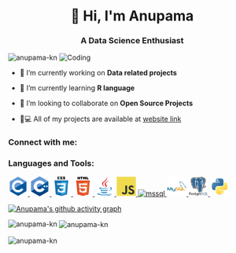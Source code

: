 <h1 align="center"> 👋 Hi, I'm Anupama </h1>
<h3 align="center">A Data Science Enthusiast</h3>
<img align="right" alt="Coding" width="400" src="https://digitalcreativemind.com/wp-content/uploads/2021/06/Analytics_amp_Data_Science.gif">

<p align="left"> <img src="https://komarev.com/ghpvc/?username=anupama-kn&label=Profile%20views&color=0e75b6&style=flat" alt="anupama-kn" /> </p>

- 🔭 I’m currently working on **Data related projects**

- 🌱 I’m currently learning **R language**

- 👯 I’m looking to collaborate on **Open Source Projects**

- 👨💻 All of my projects are available at [website link](https://anupama-kn.github.io)


<h3 align="left">Connect with me:</h3>
<p align="left">
  
</p>
<h3 align="left">Languages and Tools:</h3>
<p align="left"> <a href="https://www.cprogramming.com/" target="_blank" rel="noreferrer"> <img src="https://raw.githubusercontent.com/devicons/devicon/master/icons/c/c-original.svg" alt="c" width="40" height="40"/> </a> <a href="https://www.w3schools.com/cpp/" target="_blank" rel="noreferrer"> <img src="https://raw.githubusercontent.com/devicons/devicon/master/icons/cplusplus/cplusplus-original.svg" alt="cplusplus" width="40" height="40"/> </a> <a href="https://www.w3schools.com/css/" target="_blank" rel="noreferrer"> <img src="https://raw.githubusercontent.com/devicons/devicon/master/icons/css3/css3-original-wordmark.svg" alt="css3" width="40" height="40"/> </a> <a href="https://www.w3.org/html/" target="_blank" rel="noreferrer"> <img src="https://raw.githubusercontent.com/devicons/devicon/master/icons/html5/html5-original-wordmark.svg" alt="html5" width="40" height="40"/> </a> <a href="https://www.java.com" target="_blank" rel="noreferrer"> <img src="https://raw.githubusercontent.com/devicons/devicon/master/icons/java/java-original.svg" alt="java" width="40" height="40"/> </a> <a href="https://developer.mozilla.org/en-US/docs/Web/JavaScript" target="_blank" rel="noreferrer"> <img src="https://raw.githubusercontent.com/devicons/devicon/master/icons/javascript/javascript-original.svg" alt="javascript" width="40" height="40"/> </a> <a href="https://www.microsoft.com/en-us/sql-server" target="_blank" rel="noreferrer"> <img src="https://www.svgrepo.com/show/303229/microsoft-sql-server-logo.svg" alt="mssql" width="40" height="40"/> </a> <a href="https://www.mysql.com/" target="_blank" rel="noreferrer"> <img src="https://raw.githubusercontent.com/devicons/devicon/master/icons/mysql/mysql-original-wordmark.svg" alt="mysql" width="40" height="40"/> </a> <a href="https://www.postgresql.org" target="_blank" rel="noreferrer"> <img src="https://raw.githubusercontent.com/devicons/devicon/master/icons/postgresql/postgresql-original-wordmark.svg" alt="postgresql" width="40" height="40"/> </a> <a href="https://www.python.org" target="_blank" rel="noreferrer"> <img src="https://raw.githubusercontent.com/devicons/devicon/master/icons/python/python-original.svg" alt="python" width="40" height="40"/> </a> </p>

[![Anupama's github activity graph](https://github-readme-activity-graph.vercel.app/graph?username=anupama-kn&bg_color=fffff0&color=708090&line=24292e&point=24292e&area=true&hide_border=true)](https://github.com/anupama-kn/github-readme-activity-graph)

<p><img align="left" src="https://github-readme-stats.vercel.app/api/top-langs?username=anupama-kn&show_icons=true&locale=en&layout=compact" alt="anupama-kn" /></p>

<p>&nbsp;<img align="center" src="https://github-readme-stats.vercel.app/api?username=anupama-kn&show_icons=true&locale=en" alt=" anupama-kn" /></p>

<p><img align="center" src="https://github-readme-streak-stats.herokuapp.com/?user=anupama-kn&" alt="anupama-kn" /></p>
